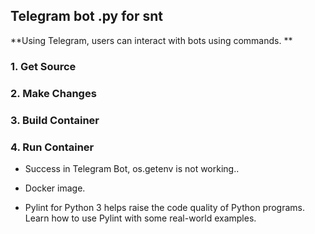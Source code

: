 ## Telegram bot .py for snt
**Using Telegram, users can interact with bots using commands.
**

### 1. Get Source

### 2. Make Changes

### 3. Build Container

### 4. Run Container
- Success in Telegram Bot, os.getenv is not working..

- Docker image.

- Pylint for Python 3 helps raise the code quality of Python programs. Learn how to use Pylint with some real-world examples.
